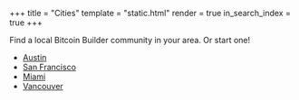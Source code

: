 +++
title = "Cities"
template = "static.html"
render = true
in_search_index = true
+++

Find a local Bitcoin Builder community in your area. Or start one!

- [Austin](https://bitcoinbuilderatx.com/)
- [San Francisco](https://www.bitcoinbuildersf.com/)
- [Miami](https://buildermiami.xyz/)
- [Vancouver](https://bitcoinbuildervan.github.io/website/)
